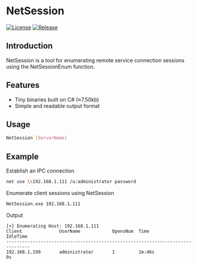 # NetSession
[![License](https://img.shields.io/badge/License-Apache_2.0-blue.svg)](https://opensource.org/licenses/Apache-2.0)
[![Release](https://img.shields.io/github/release/wat4r/NetSession)](https://github.com/wat4r/NetSession/releases)


## Introduction
NetSession is a tool for enumerating remote service connection sessions using the NetSessionEnum function.


## Features
 - Tiny binaries built on C# (≈7.50kb)
 - Simple and readable output format


## Usage
```sh
NetSession [ServerName]
```

## Example
Establish an IPC connection
```bash
net use \\192.168.1.111 /u:administrator password
```

Enumerate client sessions using NetSession
```bash
NetSession.exe 192.168.1.111
```

Output
```console
[+] Enumerating Host: 192.168.1.111
Client              UserName            OpensNum  Time                IdleTime
-------------------------------------------------------------------------------
192.168.1.199       administrator       1         1m:46s              0s
```